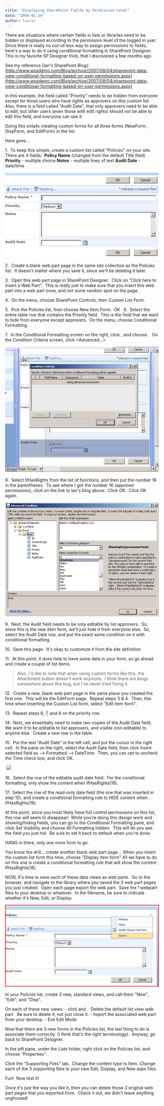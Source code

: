 ```yaml
---
title: "Displaying SharePoint Fields by Permission Level"
date: "2009-01-24"
author: laurar
---
```


[](http://spinsiders.com/laurar/files/2009/01/croppercapture3.jpg)There are situations where certain fields in lists or libraries need to be hidden or displayed according to the permission level of the logged in user.  Since there is really no out-of-box way to assign permissions to fields, here's a way to do it using conditional formatting in SharePoint Designer.  This is my favorite SP Designer trick, that I discovered a few months ago.

See my reference (Ian's SharePoint Blog): [http://www.wssdemo.com/Blog/archive/2007/08/04/sharepoint-data-view-conditional-formatting-based-on-user-permissions.aspx](http://www.wssdemo.com/Blog/archive/2007/08/04/sharepoint-data-view-conditional-formatting-based-on-user-permissions.aspx)

In this example, the field called "Priority" needs to be hidden from everyone except for those users who have rights as approvers on this custom list.  Also, there is a field called "Audit Date", that only approvers need to be able to edit, but other users (even those with edit rights) should not be able to edit this field, and everyone can see it.

Doing this entails creating custom forms for all three forms (NewForm, DispForm, and EditForm) in the list.

Here goes...

1.  To keep this simple, create a custom list called "Policies" on your site.  There are 4 fields:  **Policy Name** (changed from the default Title field) **Priority** - multiple choice **Notes** - multiple lines of text **Audit Date** - date/time

[](http://spinsiders.com/laurar/files/2009/01/capture1.jpg)

[![](images/croppercapture1.jpg)](http://spinsiders.com/laurar/files/2009/01/croppercapture1.jpg)

2.  Create a blank web part page in the same site collection as the Policies list.  It doesn't matter where you save it, since we'll be deleting it later.

3.  Open this web part page in SharePoint Designer.  Click on "Click here to insert a Web Part".  This is really just to make sure that you insert this web part into a web part zone, and not some random spot on the page.

4.  On the <Insert> menu, choose SharePoint Controls, then Custom List Form.

5.  Pick the Policies list, then choose New Item Form.  OK   6.  Select the entire table row that contains the Priority field.  This is the field that we want to hide from everyone except approvers.  On the <Data View> menu, choose Conditional Formatting.

[](http://spinsiders.com/laurar/files/2009/01/capture2.jpg)

7.  In the Conditional Formatting screen on the right, click <Create>, and choose <Show content>.  On the Condition Criteria screen, click <Advanced...>

[![](images/croppercapture3.jpg)](http://spinsiders.com/laurar/files/2009/01/croppercapture3.jpg)[](http://spinsiders.com/laurar/files/2009/01/croppercapture2.jpg)

[](http://spinsiders.com/laurar/files/2009/01/capture2.jpg)

8.  Select IfHasRights from the list of functions, and then put the number 16 in the parentheses.  To see where I got the number 16 (approver permissions), click on the link to Ian's blog above.  Click OK.  Click OK again.

[](http://spinsiders.com/laurar/files/2009/01/capture3.jpg)

[](http://spinsiders.com/laurar/files/2009/01/capture3.jpg)

[![](images/croppercapture4.jpg)](http://spinsiders.com/laurar/files/2009/01/croppercapture4.jpg)

9.  Next, the Audit field needs to be only editable by list approvers.  So, since this is the new item form, we'll just hide it from everyone else.  So, select the Audit Date row, and put the exact same condition on it with conditional formatting. 

10.  Save this page.  It's okay to customize it from the site definition.

11.  At this point, it does help to have some data in your form, so go ahead and create a couple of list items. 

> Also, I'd like to note that when using custom forms like this, the Attachment button doesn't work anymore.  I think there are blogs somewhere about this bug, but I've never tried fixing it.

12.  Create a new, blank web part page in the same place you created the first one.  This will be the EditForm page.  Repeat steps 3 & 4.  Then, this time when inserting the Custom List form, select "Edit item form". 

13.  Repeat steps 6, 7, and 8 on the priority row.

14.  Next, we essentially need to make two copies of the Audit Date field.  We want it to be editable to list approvers, and visible (not-editable) to anyone else.  Create a new row in the table.

15.  Put the text "Audit Date" in the left cell, and put the cursor in the right cell.  In the <Data Source Details> pane on the right, select the Audit Date field, then click Insert selected field as --> Formatted --> DateTime.  Then, you can opt to uncheck the Time check box, and click OK.

 [![](images/croppercapture5-500x369.jpg)](http://spinsiders.com/laurar/files/2009/03/croppercapture5.jpg)[](http://spinsiders.com/laurar/files/2009/01/capture5.jpg)[](http://spinsiders.com/laurar/files/2009/01/capture5.jpg)

16.  Select the row of the editable audit date field.  For the conditional formatting, only show the content when IfHasRights(16). 

17.  Select the row of the read-only date field (the one that was inserted in step 15), and create a conditional formatting rule to HIDE content when IfHasRights(16).

At this point, since you most likely have full control permissions on this list, this row will seem to disappear!  While you're doing this design work and showing/hiding fields, you can go to the Conditional Formatting pane, and click Set Visibility and choose All Formatting hidden.  This will let you see the field you just hid.  Be sure to set it back to default when you're done.

HANG in there, only one more form to go.

You know the drill... create another blank web part page... When you insert the custom list form this time, choose "Display item form" All we have to do on this one is create a conditional formatting rule that will show the content IfHasRights(16)

NOW, it's time to save each of these data views as web parts.  Go to the browser, and navigate to the library where you saved the 3 web part pages you just created.  Open each page export the web part.  Save the \*.webpart files to your desktop or whatever.  In the filename, be sure to indicate whether it's New, Edit, or Display.

[![](images/capture6.jpg)](http://spinsiders.com/laurar/files/2009/01/capture6.jpg)

In your Policies list, create 3 new, standard views, and call them "New", "Edit", and "Disp".

On each of these new views: - click <site actions> and <edit page>.  Delete the default list view web part.  Be sure to delete it, not just close it. - Import the associated web part from your desktop. - Exit Edit Mode

Now that there are 3 new forms in the Policies list, the last thing to do is associate them correctly. (I think that's the right terminology).  Anyway, go back to SharePoint Designer.

In the left pane, under the Lists folder, right click on the Policies list, and choose "Properties".

Click the "Supporting Files" tab.  Change the content type to Item. Change each of the 3 supporting files to your new Edit, Display, and New aspx files.

Fun!  Now test it!

Once it's just the way you like it, then you can delete those 3 original web part pages that you exported from.  Check it out, we didn't leave anything unghosted!
